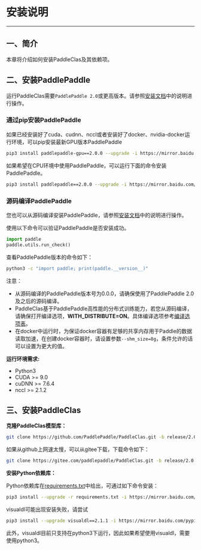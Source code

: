 # 安装说明

---

## 一、简介

本章将介绍如何安装PaddleClas及其依赖项。


## 二、安装PaddlePaddle

运行PaddleClas需要`PaddlePaddle 2.0`或更高版本。请参照[安装文档](http://www.paddlepaddle.org.cn/install/quick)中的说明进行操作。

### 通过pip安装PaddlePaddle

如果已经安装好了cuda、cudnn、nccl或者安装好了docker、nvidia-docker运行环境，可以pip安装最新GPU版本PaddlePaddle

```bash
pip3 install paddlepaddle-gpu==2.0.0 --upgrade -i https://mirror.baidu.com/pypi/simple
```

如果希望在CPU环境中使用PaddlePaddle，可以运行下面的命令安装PaddlePaddle。

```bash
pip3 install paddlepaddle==2.0.0 --upgrade -i https://mirror.baidu.com/pypi/simple
```

### 源码编译PaddlePaddle

您也可以从源码编译安装PaddlePaddle，请参照[安装文档](http://www.paddlepaddle.org.cn/install/quick)中的说明进行操作。


使用以下命令可以验证PaddlePaddle是否安装成功。

```python
import paddle
paddle.utils.run_check()
```

查看PaddlePaddle版本的命令如下：

```bash
python3 -c "import paddle; print(paddle.__version__)"
```

注意：
- 从源码编译的PaddlePaddle版本号为0.0.0，请确保使用了PaddlePaddle 2.0及之后的源码编译。
- PaddleClas基于PaddlePaddle高性能的分布式训练能力，若您从源码编译，请确保打开编译选项，**WITH_DISTRIBUTE=ON**。具体编译选项参考[编译选项表](https://www.paddlepaddle.org.cn/documentation/docs/zh/develop/install/Tables.html#id3)。
- 在docker中运行时，为保证docker容器有足够的共享内存用于Paddle的数据读取加速，在创建docker容器时，请设置参数`--shm_size=8g`，条件允许的话可以设置为更大的值。

**运行环境需求:**

- Python3
- CUDA >= 9.0
- cuDNN >= 7.6.4
- nccl >= 2.1.2


## 三、安装PaddleClas

**克隆PaddleClas模型库：**

```bash
git clone https://github.com/PaddlePaddle/PaddleClas.git -b release/2.0
```

如果从github上网速太慢，可以从gitee下载，下载命令如下：

```bash
git clone https://gitee.com/paddlepaddle/PaddleClas.git -b release/2.0
```



**安装Python依赖库：**

Python依赖库在[requirements.txt](https://github.com/PaddlePaddle/PaddleClas/blob/release/2.0/requirements.txt)中给出，可通过如下命令安装：

```bash
pip3 install --upgrade -r requirements.txt -i https://mirror.baidu.com/pypi/simple
```

visualdl可能出现安装失败，请尝试

```bash
pip3 install --upgrade visualdl==2.1.1 -i https://mirror.baidu.com/pypi/simple
```

此外，visualdl目前只支持在python3下运行，因此如果希望使用visualdl，需要使用python3。
